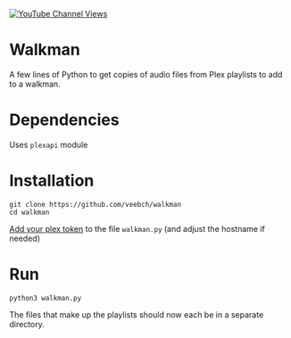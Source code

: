 [![YouTube Channel Views](https://img.shields.io/youtube/channel/views/UCz5BOU9J9pB_O0B8-rDjCWQ?label=YouTube&style=social)](https://www.youtube.com/channel/UCz5BOU9J9pB_O0B8-rDjCWQ)

# Walkman

A few lines of Python to get copies of audio files from Plex playlists to add to a walkman.

# Dependencies

Uses `plexapi` module

# Installation 

    git clone https://github.com/veebch/walkman
    cd walkman

[Add your plex token](https://support.plex.tv/articles/204059436-finding-an-authentication-token-x-plex-token/) to the file `walkman.py` (and adjust the hostname if needed)

# Run 

`python3 walkman.py`

The files that make up the playlists should now each be in a separate directory.
